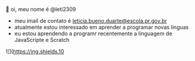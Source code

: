  👋 oi, meu nome é @leti2309
- meu imail de contato é leticia.bueno.duarte@escola.pr.gov.br
- atualmente estou interessado em aprender a programar novas linguas
- eu estou aprendendo a programr recentemente a linguagem de JavaScripte e Scratch


![](https://ing.shields.10
<!---

leti2309/leti2309 is a ✨ special ✨ repository because its `README.md` (this file) appears on your GitHub profile.
You can click the Preview link to take a look at your changes.
--->
